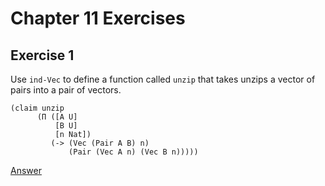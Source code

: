# Chapter 11 Exercises

## Exercise 1

Use `ind-Vec` to define a function called `unzip` that takes unzips
a vector of pairs into a pair of vectors.

```
(claim unzip
      (Π ([A U]
          [B U]
          [n Nat])
         (-> (Vec (Pair A B) n)
             (Pair (Vec A n) (Vec B n)))))
```

[Answer](./chapter11-1-unzip-indvec.rkt)
